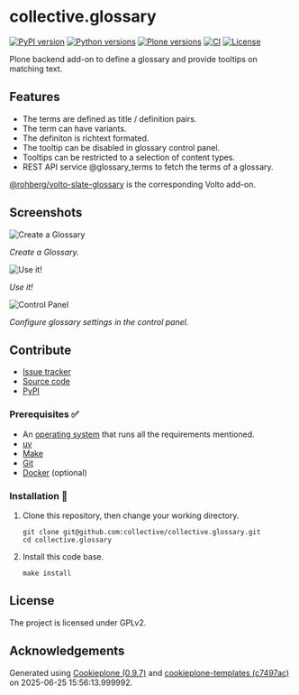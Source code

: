 # collective.glossary

[![PyPI version](https://badge.fury.io/py/collective.glossary.svg)](https://badge.fury.io/py/collective.glossary)
[![Python versions](https://img.shields.io/pypi/pyversions/collective.glossary.svg)](https://pypi.org/project/collective.glossary/)
[![Plone versions](https://img.shields.io/badge/Plone-5.2%20|%206.0%20|%206.1-blue.svg)](https://plone.org)
[![CI](https://github.com/collective/collective.glossary/actions/workflows/ci.yml/badge.svg)](https://github.com/collective/collective.glossary/actions/workflows/ci.yml)
[![License](https://img.shields.io/pypi/l/collective.glossary.svg)](https://pypi.org/project/collective.glossary/)

Plone backend add-on to define a glossary and provide tooltips on matching text.

## Features

- The terms are defined as title / definition pairs.
- The term can have variants.
- The definiton is richtext formated.
- The tooltip can be disabled in glossary control panel.
- Tooltips can be restricted to a selection of content types.
- REST API service @glossary_terms to fetch the terms of a glossary.

[@rohberg/volto-slate-glossary](https://github.com/rohberg/volto-slate-glossary) is the corresponding Volto add-on.

## Screenshots

![Create a Glossary](https://raw.github.com/collective/collective.glossary/master/docs/docs/_static/glossary.png)

*Create a Glossary.*

![Use it!](https://raw.github.com/collective/collective.glossary/master/docs/docs/_static/usage.png)

*Use it!*

![Control Panel](https://raw.github.com/collective/collective.glossary/master/docs/docs/_static/controlpanel.png)

*Configure glossary settings in the control panel.*

## Contribute

- [Issue tracker](https://github.com/collective/collective.glossary/issues)
- [Source code](https://github.com/collective/collective.glossary/)
- [PyPI](https://pypi.org/project/collective.glossary/)

### Prerequisites ✅

-   An [operating system](https://6.docs.plone.org/install/create-project-cookieplone.html#prerequisites-for-installation) that runs all the requirements mentioned.
-   [uv](https://6.docs.plone.org/install/create-project-cookieplone.html#uv)
-   [Make](https://6.docs.plone.org/install/create-project-cookieplone.html#make)
-   [Git](https://6.docs.plone.org/install/create-project-cookieplone.html#git)
-   [Docker](https://docs.docker.com/get-started/get-docker/) (optional)

### Installation 🔧

1.  Clone this repository, then change your working directory.

    ```shell
    git clone git@github.com:collective/collective.glossary.git
    cd collective.glossary
    ```

2.  Install this code base.

    ```shell
    make install
    ```


## License

The project is licensed under GPLv2.

## Acknowledgements

Generated using [Cookieplone (0.9.7)](https://github.com/plone/cookieplone) and [cookieplone-templates (c7497ac)](https://github.com/plone/cookieplone-templates/commit/c7497ace6a6d52fd75e67047f652a801b03c12c4) on 2025-06-25 15:56:13.999992.
